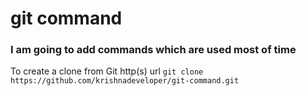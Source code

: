 # git command
### I am going to add commands which are used most of time
To create a clone from Git http(s) url
`git clone https://github.com/krishnadeveloper/git-command.git`
